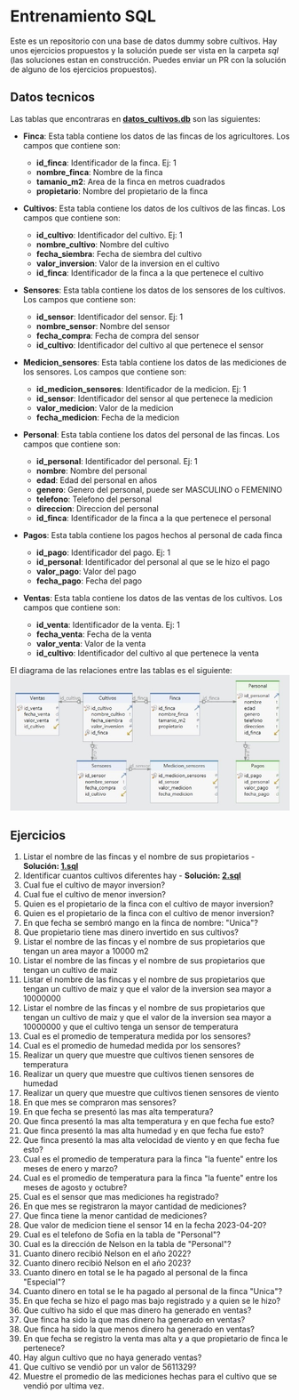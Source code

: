 # Entrenamiento SQL
Este es un repositorio con una base de datos dummy sobre cultivos. Hay unos ejercicios propuestos y la solución puede ser vista en la carpeta _sql_ (las soluciones estan en construcción. Puedes enviar un PR con la solución de alguno de los ejercicios propuestos).

## Datos tecnicos
Las tablas que encontraras en [**datos_cultivos.db**](./datos_cultivos.db) son las siguientes:

* **Finca**: Esta tabla contiene los datos de las fincas de los agricultores. Los campos que contiene son:
  * **id_finca**: Identificador de la finca. Ej: 1
  * **nombre_finca**: Nombre de la finca
  * **tamanio_m2**: Area de la finca en metros cuadrados
  * **propietario**: Nombre del propietario de la finca

* **Cultivos**: Esta tabla contiene los datos de los cultivos de las fincas. Los campos que contiene son:
  * **id_cultivo**: Identificador del cultivo. Ej: 1
  * **nombre_cultivo**: Nombre del cultivo
  * **fecha_siembra**: Fecha de siembra del cultivo
  * **valor_inversion**: Valor de la inversion en el cultivo
  * **id_finca**: Identificador de la finca a la que pertenece el cultivo

* **Sensores**: Esta tabla contiene los datos de los sensores de los cultivos. Los campos que contiene son:
  * **id_sensor**: Identificador del sensor. Ej: 1
  * **nombre_sensor**: Nombre del sensor
  * **fecha_compra**: Fecha de compra del sensor
  * **id_cultivo**: Identificador del cultivo al que pertenece el sensor

* **Medicion_sensores**: Esta tabla contiene los datos de las mediciones de los sensores. Los campos que contiene son:
  * **id_medicion_sensores**: Identificador de la medicion. Ej: 1
  * **id_sensor**: Identificador del sensor al que pertenece la medicion
  * **valor_medicion**: Valor de la medicion
  * **fecha_medicion**: Fecha de la medicion

* **Personal**: Esta tabla contiene los datos del personal de las fincas. Los campos que contiene son:
  * **id_personal**: Identificador del personal. Ej: 1
  * **nombre**: Nombre del personal
  * **edad**: Edad del personal en años
  * **genero**: Genero del personal, puede ser MASCULINO o FEMENINO
  * **telefono**: Telefono del personal
  * **direccion**: Direccion del personal
  * **id_finca**: Identificador de la finca a la que pertenece el personal

* **Pagos**: Esta tabla contiene los pagos hechos al personal de cada finca
  * **id_pago**: Identificador del pago. Ej: 1
  * **id_personal**: Identificador del personal al que se le hizo el pago
  * **valor_pago**: Valor del pago
  * **fecha_pago**: Fecha del pago

* **Ventas**: Esta tabla contiene los datos de las ventas de los cultivos. Los campos que contiene son:
  * **id_venta**: Identificador de la venta. Ej: 1
  * **fecha_venta**: Fecha de la venta
  * **valor_venta**: Valor de la venta
  * **id_cultivo**: Identificador del cultivo al que pertenece la venta

El diagrama de las relaciones entre las tablas es el siguiente:
![diagrama base de datos](/imgs/diagrama.jpg)

## Ejercicios
1. Listar el nombre de las fincas y el nombre de sus propietarios - **Solución: [1.sql](./sql/1.sql)**
2. Identificar cuantos cultivos diferentes hay  - **Solución: [2.sql](./sql/2.sql)**
3. Cual fue el cultivo de mayor inversion?
4. Cual fue el cultivo de menor inversion?
5. Quien es el propietario de la finca con el cultivo de mayor inversion?
6. Quien es el propietario de la finca con el cultivo de menor inversion?
7. En que fecha se sembró mango en la finca de nombre: "Unica"?
8. Que propietario tiene mas dinero invertido en sus cultivos?
9. Listar el nombre de las fincas y el nombre de sus propietarios que tengan un area mayor a 10000 m2
10. Listar el nombre de las fincas y el nombre de sus propietarios que tengan un cultivo de maiz
11. Listar el nombre de las fincas y el nombre de sus propietarios que tengan un cultivo de maiz y que el valor de la inversion sea mayor a 10000000
12. Listar el nombre de las fincas y el nombre de sus propietarios que tengan un cultivo de maiz y que el valor de la inversion sea mayor a 10000000 y que el cultivo tenga un sensor de temperatura
13. Cual es el promedio de temperatura medida por los sensores?
14. Cual es el promedio de humedad medida por los sensores?
15. Realizar un query que muestre que cultivos tienen sensores de temperatura
16. Realizar un query que muestre que cultivos tienen sensores de humedad
17. Realizar un query que muestre que cultivos tienen sensores de viento
18. En que mes se compraron mas sensores?
19. En que fecha se presentó las mas alta temperatura?
20. Que finca presentó la mas alta temperatura y en que fecha fue esto?
21. Que finca presentó la mas alta humedad y en que fecha fue esto?
22. Que finca presentó la mas alta velocidad de viento y en que fecha fue esto?
23. Cual es el promedio de temperatura para la finca "la fuente" entre los meses de enero y marzo?
24. Cual es el promedio de temperatura para la finca "la fuente" entre los meses de agosto y octubre?
25. Cual es el sensor que mas mediciones ha registrado?
26. En que mes se registraron la mayor cantidad de mediciones?
27. Que finca tiene la menor cantidad de mediciones?
28. Que valor de medicion tiene el sensor 14 en la fecha 2023-04-20?
29. Cual es el telefono de Sofia en la tabla de "Personal"?
30. Cual es la dirección de Nelson en la tabla de "Personal"?
31. Cuanto dinero recibió Nelson en el año 2022?
32. Cuanto dinero recibió Nelson en el año 2023?
33. Cuanto dinero en total se le ha pagado al personal de la finca "Especial"?
34. Cuanto dinero en total se le ha pagado al personal de la finca "Unica"?
35. En que fecha se hizo el pago mas bajo registrado y a quien se le hizo?
36. Que cultivo ha sido el que mas dinero ha generado en ventas?
37. Que finca ha sido la que mas dinero ha generado en ventas?
38. Que finca ha sido la que menos dinero ha generado en ventas?
39. En que fecha se registro la venta mas alta y a que propietario de finca le pertenece?
40. Hay algun cultivo que no haya generado ventas?
41. Que cultivo se vendió por un valor de 5611329?
42. Muestre el promedio de las mediciones hechas para el cultivo que se vendió por ultima vez.